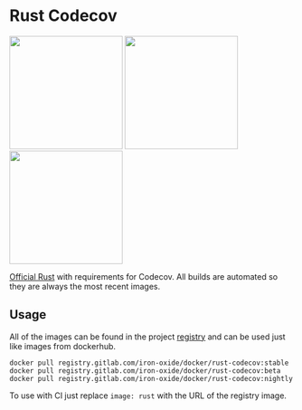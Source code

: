 # Rust Codecov

<img src="http://iron-oxide.gitlab.io/icons/logos/docker.svg" width="200" height="200" /> <img src="http://iron-oxide.gitlab.io/icons/logos/rust.svg" width="200" height="200" /> <img src="http://iron-oxide.gitlab.io/icons/logos/codecov.svg" width="200" height="200" />

[Official Rust](https://hub.docker.com/_/rust/) with requirements for Codecov. All builds are automated so they are always the most recent images.

## Usage

All of the images can be found in the project [registry](https://gitlab.com/iron-oxide/docker/rust-codecov/container_registry) and can be used just like images from dockerhub.

    docker pull registry.gitlab.com/iron-oxide/docker/rust-codecov:stable
    docker pull registry.gitlab.com/iron-oxide/docker/rust-codecov:beta
    docker pull registry.gitlab.com/iron-oxide/docker/rust-codecov:nightly

To use with CI just replace `image: rust` with the URL of the registry image.
